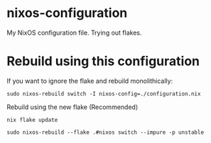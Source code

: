 # nixos-configuration

My NixOS configuration file. Trying out flakes. 

# Rebuild using this configuration

If you want to ignore the flake and rebuild monolithically: 

```
sudo nixos-rebuild switch -I nixos-config=./configuration.nix
```

Rebuild using the new flake (Recommended)

```
nix flake update 

sudo nixos-rebuild --flake .#nixos switch --impure -p unstable
```
